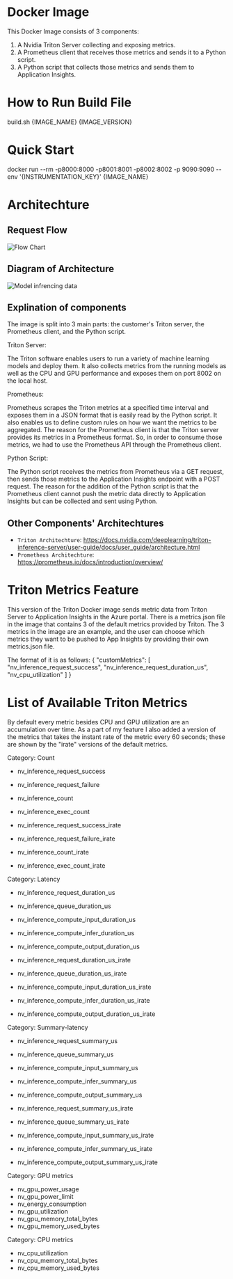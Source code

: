 # Docker Image

This Docker Image consists of 3 components:
1. A Nvidia Triton Server collecting and exposing metrics.
2. A Prometheus client that receives those metrics and sends it to a Python script.
3. A Python script that collects those metrics and sends them to Application Insights.

# How to Run Build File

build.sh {IMAGE_NAME} {IMAGE_VERSION}

# Quick Start

docker run --rm -p8000:8000 -p8001:8001 -p8002:8002 -p 9090:9090 --env '{INSTRUMENTATION_KEY}' {IMAGE_NAME}

# Architechture
Request Flow
------------
![Flow Chart](flow_visualization.png)

Diagram of Architecture
-----------------------
![Model infrencing data](architecture_drawing.png)

Explination of components
-------------------------

The image is split into 3 main parts: the customer's Triton server, the Prometheus client, and the Python script. 

Triton Server: 

The Triton software enables users to run a variety of machine learning models and deploy them. It also collects metrics from the running models as well as the CPU and GPU performance and exposes them on port 8002 on the local host. 

Prometheus: 

 Prometheus scrapes the Triton metrics at a specified time interval and exposes them in a JSON format that is easily read by the Python script. It also enables us to define custom rules on how we want the metrics to be aggregated. The reason for the Prometheus client is that the Triton server provides its metrics in a Prometheus format. So, in order to consume those metrics, we had to use the Prometheus API through the Prometheus client. 

Python Script: 

The Python script receives the metrics from Prometheus via a GET request, then sends those metrics to the Application Insights endpoint with a POST request. The reason for the addition of the Python script is that the Prometheus client cannot push the metric data directly to Application Insights but can be collected and sent using Python. 

Other Components' Architechtures
--------------------------------

* `Triton Architechture`: https://docs.nvidia.com/deeplearning/triton-inference-server/user-guide/docs/user_guide/architecture.html
* `Prometheus Architechture`: https://prometheus.io/docs/introduction/overview/

# Triton Metrics Feature
This version of the Triton Docker image sends metric data from Triton Server to Application Insights in the Azure portal. There is a metrics.json file in the image that contains 3 of the default metrics provided by Triton. The 3 metrics in the image are an example, and the user can choose which metrics they want to be pushed to App Insights by providing their own metrics.json file. 

The format of it is as follows: 
{
    "customMetrics": [
    "nv_inference_request_success", 
    "nv_inference_request_duration_us", 
    "nv_cpu_utilization"
                     ]
}

# List of Available Triton Metrics
By default every metric besides CPU and GPU utilization are an accumulation over time. As a part of my feature I also added a version of the metrics that takes the instant rate of the metric every 60 seconds; these are shown by the "irate" versions of the default metrics.

Category: Count
- nv_inference_request_success
- nv_inference_request_failure
- nv_inference_count
- nv_inference_exec_count

- nv_inference_request_success_irate
- nv_inference_request_failure_irate
- nv_inference_count_irate
- nv_inference_exec_count_irate


Category: Latency
- nv_inference_request_duration_us
- nv_inference_queue_duration_us
- nv_inference_compute_input_duration_us
- nv_inference_compute_infer_duration_us
- nv_inference_compute_output_duration_us

- nv_inference_request_duration_us_irate
- nv_inference_queue_duration_us_irate
- nv_inference_compute_input_duration_us_irate
- nv_inference_compute_infer_duration_us_irate
- nv_inference_compute_output_duration_us_irate


Category: Summary-latency
- nv_inference_request_summary_us
- nv_inference_queue_summary_us
- nv_inference_compute_input_summary_us
- nv_inference_compute_infer_summary_us
- nv_inference_compute_output_summary_us

- nv_inference_request_summary_us_irate
- nv_inference_queue_summary_us_irate
- nv_inference_compute_input_summary_us_irate
- nv_inference_compute_infer_summary_us_irate
- nv_inference_compute_output_summary_us_irate


Category: GPU metrics
- nv_gpu_power_usage
- nv_gpu_power_limit
- nv_energy_consumption
- nv_gpu_utilization
- nv_gpu_memory_total_bytes
- nv_gpu_memory_used_bytes

Category: CPU metrics
- nv_cpu_utilization
- nv_cpu_memory_total_bytes
- nv_cpu_memory_used_bytes